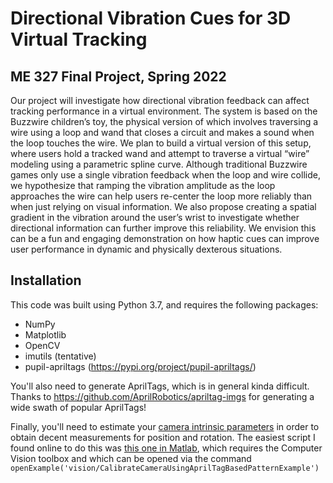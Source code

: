 # Directional Vibration Cues for 3D Virtual Tracking
## ME 327 Final Project, Spring 2022

Our project will investigate how directional vibration feedback can affect tracking performance in a virtual environment. The system is based on the Buzzwire children’s toy, the physical version of which involves traversing a wire using a loop and wand that closes a circuit and makes a sound when the loop touches the wire. We plan to build a virtual version of this setup, where users hold a tracked wand and attempt to traverse a virtual “wire” modeling using a parametric spline curve. Although traditional Buzzwire games only use a single vibration feedback when the loop and wire collide, we hypothesize that ramping the vibration amplitude as the loop approaches the wire can help users re-center the loop more reliably than when just relying on visual information. We also propose creating a spatial gradient in the vibration around the user’s wrist to investigate whether directional information can further improve this reliability. We envision this can be a fun and engaging demonstration on how haptic cues can improve user performance in dynamic and physically dexterous situations.

## Installation
This code was built using Python 3.7, and requires the following packages:
 * NumPy
 * Matplotlib
 * OpenCV
 * imutils (tentative)
 * pupil-apriltags (https://pypi.org/project/pupil-apriltags/)

You'll also need to generate AprilTags, which is in general kinda difficult. Thanks to 
https://github.com/AprilRobotics/apriltag-imgs for generating a wide swath of popular AprilTags!

Finally, you'll need to estimate your [camera intrinsic parameters](https://en.wikipedia.org/wiki/Camera_resectioning) 
in order to obtain decent measurements for position and rotation. The easiest script I found online to do this was 
[this one in Matlab](https://www.mathworks.com/help/vision/ug/camera-calibration-using-apriltag-markers.html), which
requires the Computer Vision toolbox and which can be opened via the command
``openExample('vision/CalibrateCameraUsingAprilTagBasedPatternExample')``